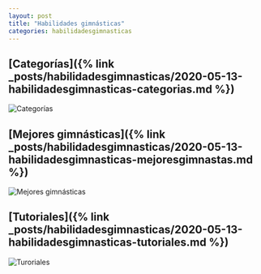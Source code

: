 ```yaml
---
layout: post
title: "Habilidades gimnásticas"
categories: habilidadesgimnasticas
---
```


## [Categorías]({% link _posts/habilidadesgimnasticas/2020-05-13-habilidadesgimnasticas-categorias.md %})

![Categorías](../images/habilidadesgimnasticas_competicionesycategorias_pestana.jpg)

## [Mejores gimnásticas]({% link _posts/habilidadesgimnasticas/2020-05-13-habilidadesgimnasticas-mejoresgimnastas.md %})

![Mejores gimnásticas](../images/habilidadesgimnasticas_mejoresgimnastas_pestana.jpg)

## [Tutoriales]({% link _posts/habilidadesgimnasticas/2020-05-13-habilidadesgimnasticas-tutoriales.md %})

![Turoriales](../images/tutorial_pestana.png)
